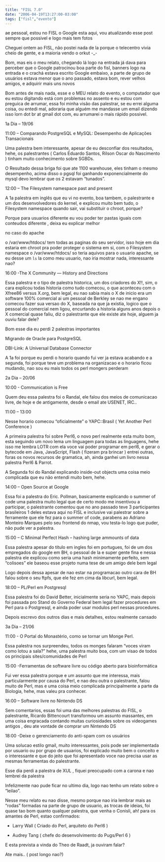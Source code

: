 ```yaml
---
title: "FISL 7.0"
date: "2006-04-19T13:27:00-03:00"
tags: ["fisl","evento"]
---
```


ae pessoal, estou no FISL o Google esta aqui, vou atualizando esse post sempre que possivel e logo mais tem fotos 

Cheguei ontem ao FISL, não postei nada de la porque o telecentro vivia cheio de gente, e a maioria vendo o orkut -_-

Bom, mas eis o meu relato, chegando lá logo na entrada já dava para perceber que o Google patrocinou boa parte do fisl,
 banners logo na entrada e o crachá estava escrito Google embaixo, a parte de grupo de usuários estava menor que o ano passado,
 estava bom, rever velhos amigos, e adquirir mais uns novos 

Bom antes de mais nada, esse e o MEU relato do evento, o computador que eu estou digitando está com problemas no assento e eu 
estou com preguica de arrumar, essa foi minha visão das palestrar, se eu errei alguma coisa, ou entedi mal, adoraria que alguém me
 mandasse um email dizendo isso lorn dot br at gmail dot com, eu arrumarei o mais rápido possivel.

1a Dia – 19/06

11:00 – Comparando PostgreSQL e MySQL: Desempenho de Aplicações Transacionais

Uma palestra bem interessante, apesar de eu desconfiar dos resultados, hehe, os palestrantes ( Carlos Eduardo Santos, Rilson Oscar do Nascimento )
 tinham muito conhecimento sobre SGBDs.

O Resultado dessa briga foi que ate 1100 warehouse, eles tinham o mesmo desempenho, acima disso o pgsql foi ganhando exponencialmente do mysql devo 
lembrar que os 2 estavam “tunados”.

12:00 – The Filesystem namespace past and present

A 1a palestra em inglês que eu vi no evento, boa tambem, o palestrante e um dos desenvolvedores do kernel, e explicou muito bem tudo, 
o Filesystem namespace quando sair, vai substituir o chroot, porque?

Porque para usuarios diferente eu vou poder ter pastas iguais com conteudos diferente  , deixa eu explicar melhor

no caso do apache

o /var/www/htdocs/ tem todas as paginas do seu servidor, isso hoje em dia estaria em chroot pra poder proteger o sistema em si, com o
 Filesystem namespace o /var/www/htdocs/ so teria aquivos para o usuario apache, se eu desse um `ls` la como meu usuario, nao iria mostrar nada, interessante nao?

16:00 -The X Community — History and Directions

Essa palestra e o tipo de palestra historica, um dos criadores do X!!, sim, o cara explicou todas historia como tudo comecou, o que aconteceu com o Xfree86 versus X.org,
bem legal, eu nao sabia mais o X de inicio era um software 100% comercial ai um pessoal de Berkley se nao me engano comecou fazer sua versao do X, baseada na que ja existia,
logico que o pessoal do comercial nem ligou, encurtando a historia alguns anos depois o X comercial quase faliu, diz o palestrante que ele existe ate hoje, alguem ja ouviu falar dele?

Bom esse dia eu perdi 2 palestras importantes 

Migrando de Oracle para PostgreSQL

DBI-Link: A Universal Database Connector

A 1a foi porque eu perdi o horario quando fui ver ja estava acabando e a segunda, foi porque teve um problema na organizacao e o horario
ficou mudando, nao sou eu mais todos os perl mongers perderam 

2a Dia – 20/06

10:00 - Communication is Free

Quem deu essa palestra foi o Randal, ele falou dos meios de comunicacao livre, de hoje e de antigamente, desde o email ate USENET, IRC..

11:00 – 13:00

Nesse horario comecou “oficialmente” o YAPC::Brasil ( Yet Another Perl Conference )

A primeira palestra foi sobre Perl6, o novo perl realmente esta muito bom, esta seguindo um novo lema um linguagem para todas as linguagens, 
hehe isso me lembra LOTR  com ela voce vai poder programar em perl6, e gerar o bytecode em Java, JavaScript, Flash ( fizeram pra brincar ) 
entrei outras, foras os novos recursos de gramatica, ah, ainda ganhei um livro nessa palestra Perl6 & Parrot.

A Segunda foi do Randal explicando inside-out objects uma coisa meio complicada que eu não entendi muito bem, hehe.

14:00 – Open Source at Google

Essa foi a palestra do Eric. Pollman, basicamente explicando o summer of code uma palestra muito legal que de certo modo me insentivou a participar, 
o palestrante comentou que no ano passado teve 3 participantes brasileiros 1 deles estava aqui no FISL e inclusive vai palestrar sobre a ferramente 
que ele fez para o summer of code, parabens ao Adriano Monteiro Marques pelo seu frontend do nmap, vou testa-lo logo que puder, não pude ver a palestra.

15:00 – C Minimal Perfect Hash – hashing large ammounts of data

Essa palestra apesar do titulo em ingles foi em portugues, foi de um dos empregados do google em BH, o pessoal de la e super gente fina e nessa
 palestra ele explicou como seria uma hash minimamente perfeito, sem “colisoes” ele baseou esse projeto numa tese de um amigo dele bem legal

Logo depois dessa apesar de nao estar na programacao outro cara de BH falou sobre o seu ftpfs, que ele fez em cima da libcurl, bem legal.

18:00 – PL/Perl em Postgresql

Essa palestra foi do David Better, inicialmente seria no YAPC, mais depois foi passada pro Stand do Governo Federal bem legal fazer procedures em Perl 
para o Postgresql, e ainda poder usar modulos perl nessas procedures.

Depois escrevo dos outros dias e mais detalhes, estou realmente cansado 

3a Dia – 21/06

11:00 - O Portal do Monastério, como se tornar um Monge Perl.

Essa palestra nos surpreendeu, todos os monges falaram “voces viram como lotou a sala?” hehe, uma palestra muito boa, com um visao de todos os principais 
sites/comunidades de Perl

15:00 -Ferramentas de software livre ou código aberto para bioinformática

Fui ver essa palestra porque e um assunto que me interessa, mais particularmente por causa do Perl, e nao deu outra o palestrante, falou muito de Perl, 
mas e uma coisa meio complicada principalmente a parte da Biologia, hehe, mas valeu pra conhecer.

16:00 – Software livre no Nintendo DS

Sem comentarios, essas foi uma das melhores palestras do FISL, o palestrante, Ricardo Bittencourt transformou um assunto massantes, em uma coisa engracada 
contando muitas curiosidades sobre os videogames antigos , deu ate vontade de comprar um Nintendo DS 

18:00 -Deixe o gerenciamento do anti-spam com os usuários

Uma solucao estilo gmail, muito interessantes, pois pode ser implementada por usuario ou por grupo de usuarios, foi explicado muito bem o conceito e o 
interessante e que do jeito que foi apresentado voce nao precisa usar as mesmas ferramentas do palestrante.

Esse dia perdi a palestra de XUL  , fiquei preocupado com a carona e nao lembrei da palestra

Infelizmente nao pude ficar no ultimo dia, logo nao tenho um relato sobre o “leilao”. 

Nesse meu relato eu nao disse, mesmo porque nao iria lembrar mais as “rodas” formadas na parte de grupo de usuario, as trocas de ideias, foi quase 
tao bom quanto qualquer palestra, que venha o Conisli, ah! para os amantes de Perl, estao confirmados:

- Larry Wall ( Criado do Perl, arquiteto do Perl6 )

- Audrey Tang ( chefe do desenvolvimento do Pugs/Perl 6 )

E esta prevista a vinda do Theo de Raadt, ja ouviram falar? 

Ate mais.. ( post longo nao?)
